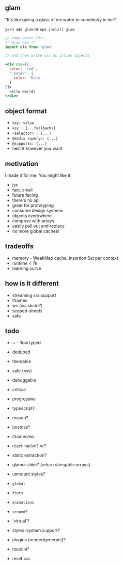 glam
---

“It's like giving a glass of ice water to somebody in hell"

`yarn add glam` or `npm install glam`

```jsx
// copy paste this
/* @jsx ele */
import ele from 'glam'

// and then write css as inline objects

<div css={{
  color: 'red',
  ':hover': {
    color: 'blue'
  }
}}>
  hello world!
</div>
```



object format
---

- `key: value`
- `key : [...fallbacks]`
- `<selector> : {...}`
- `@media <query>: {...}`
- `@supports: {...}`
- nest it however you want


motivation
---

I made it for me. You might like it.

- jsx
- fast, small
- future facing
- there's no api
- great for prototyping
- consume design systems
- objects everywhere
- compose with arrays
- easily pull out and replace
- no more global caches!

tradeoffs
---

- memory - WeakMap cache, insertion Set per context
- runtime  < 7k
- learning curve

how is it different
---

- streaming ssr support
- iframes
- wc (via skate?)
- scoped-sheets
- safe

todo
---
- ~ - flow typed
- deduped
- themable
- safe (xss)
- debuggable
- critical
- progressive

- typescript?
- reason?
- postcss?
- iframes/wc
- react-native? vr?
- static extraction?
- glamor shim? (return stringable arrays)
- unmount styles?
- `global`
- `fonts`
- `animations`
- `scoped`?
- 'virtual'?
- styled-system support?
- plugins (render/generate)?
- houdini?
- reset.css
